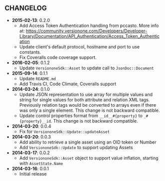 CHANGELOG
---------
- **2015-02-13**: 0.2.0
  - Add Access Token Authentication handling from pccasto. More info at: https://community.versionone.com/Developers/Developer-Library/Documentation/API_Authentication/Access_Token_Authentication
  - Update client's default protocol, hostname and port to use constants.
  - Fix Coveralls code coverage support.
- **2016-02-05**: 0.1.2
  - Update `VersiononeSdk::Asset` to update call to `JsonDoc::Document`
- **2015-09-14**: 0.1.1
  - Update `README.md`
  - Add Travis CI, Code Climate, Coveralls support
- **2014-03-24**: 0.1.0
  - Update JSON representation to use array for multiple values and string for single values for both attribute and relation XML tags. Previously relation tags would be converted to arrays even if there was only a single element. This change is not backward compatible.
  - Update control properties format from `__id__#{property}` to `_#{property}__id`. This change is not backward compatible.
- **2014-03-20**: 0.0.4
  - Fix for `VersiononeSdk::Update::updateAsset`
- **2014-03-20**: 0.0.3
  - Add ability to retrieve a single asset using an OID token or Number
  - Add `VersiononeSdk::Update` to support updating Assets
- **2014-03-17**: 0.0.2
  - Add `VersiononeSdk::Asset` object to support value inflation, starting with `AssetState.Name`
- **2014-03-16**: 0.0.1
  - Initial release
